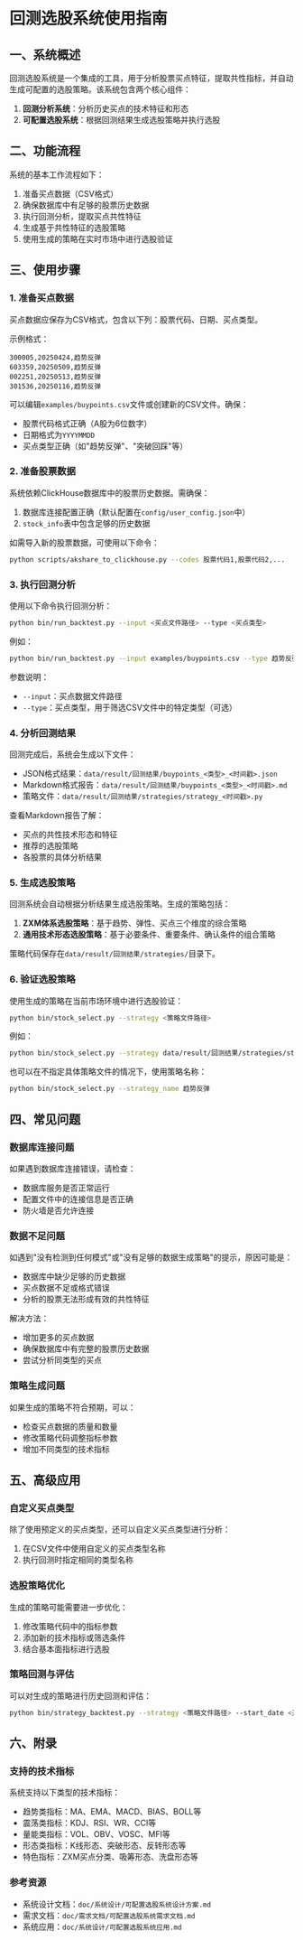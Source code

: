# 回测选股系统使用指南

## 一、系统概述

回测选股系统是一个集成的工具，用于分析股票买点特征，提取共性指标，并自动生成可配置的选股策略。该系统包含两个核心组件：

1. **回测分析系统**：分析历史买点的技术特征和形态
2. **可配置选股系统**：根据回测结果生成选股策略并执行选股

## 二、功能流程

系统的基本工作流程如下：

1. 准备买点数据（CSV格式）
2. 确保数据库中有足够的股票历史数据
3. 执行回测分析，提取买点共性特征
4. 生成基于共性特征的选股策略
5. 使用生成的策略在实时市场中进行选股验证

## 三、使用步骤

### 1. 准备买点数据

买点数据应保存为CSV格式，包含以下列：股票代码、日期、买点类型。

示例格式：
```
300005,20250424,趋势反弹
603359,20250509,趋势反弹
002251,20250513,趋势反弹
301536,20250116,趋势反弹
```

可以编辑`examples/buypoints.csv`文件或创建新的CSV文件。确保：
- 股票代码格式正确（A股为6位数字）
- 日期格式为`YYYYMMDD`
- 买点类型正确（如"趋势反弹"、"突破回踩"等）

### 2. 准备股票数据

系统依赖ClickHouse数据库中的股票历史数据。需确保：

1. 数据库连接配置正确（默认配置在`config/user_config.json`中）
2. `stock_info`表中包含足够的历史数据

如需导入新的股票数据，可使用以下命令：
```bash
python scripts/akshare_to_clickhouse.py --codes 股票代码1,股票代码2,...
```

### 3. 执行回测分析

使用以下命令执行回测分析：
```bash
python bin/run_backtest.py --input <买点文件路径> --type <买点类型>
```

例如：
```bash
python bin/run_backtest.py --input examples/buypoints.csv --type 趋势反弹
```

参数说明：
- `--input`：买点数据文件路径
- `--type`：买点类型，用于筛选CSV文件中的特定类型（可选）

### 4. 分析回测结果

回测完成后，系统会生成以下文件：
- JSON格式结果：`data/result/回测结果/buypoints_<类型>_<时间戳>.json`
- Markdown格式报告：`data/result/回测结果/buypoints_<类型>_<时间戳>.md`
- 策略文件：`data/result/回测结果/strategies/strategy_<时间戳>.py`

查看Markdown报告了解：
- 买点的共性技术形态和特征
- 推荐的选股策略
- 各股票的具体分析结果

### 5. 生成选股策略

回测系统会自动根据分析结果生成选股策略。生成的策略包括：

1. **ZXM体系选股策略**：基于趋势、弹性、买点三个维度的综合策略
2. **通用技术形态选股策略**：基于必要条件、重要条件、确认条件的组合策略

策略代码保存在`data/result/回测结果/strategies/`目录下。

### 6. 验证选股策略

使用生成的策略在当前市场环境中进行选股验证：

```bash
python bin/stock_select.py --strategy <策略文件路径>
```

例如：
```bash
python bin/stock_select.py --strategy data/result/回测结果/strategies/strategy_20250527163606.py
```

也可以在不指定具体策略文件的情况下，使用策略名称：
```bash
python bin/stock_select.py --strategy_name 趋势反弹
```

## 四、常见问题

### 数据库连接问题

如果遇到数据库连接错误，请检查：
- 数据库服务是否正常运行
- 配置文件中的连接信息是否正确
- 防火墙是否允许连接

### 数据不足问题

如遇到"没有检测到任何模式"或"没有足够的数据生成策略"的提示，原因可能是：
- 数据库中缺少足够的历史数据
- 买点数据不足或格式错误
- 分析的股票无法形成有效的共性特征

解决方法：
- 增加更多的买点数据
- 确保数据库中有完整的股票历史数据
- 尝试分析同类型的买点

### 策略生成问题

如果生成的策略不符合预期，可以：
- 检查买点数据的质量和数量
- 修改策略代码调整指标参数
- 增加不同类型的技术指标

## 五、高级应用

### 自定义买点类型

除了使用预定义的买点类型，还可以自定义买点类型进行分析：
1. 在CSV文件中使用自定义的买点类型名称
2. 执行回测时指定相同的类型名称

### 选股策略优化

生成的策略可能需要进一步优化：
1. 修改策略代码中的指标参数
2. 添加新的技术指标或筛选条件
3. 结合基本面指标进行选股

### 策略回测与评估

可以对生成的策略进行历史回测和评估：
```bash
python bin/strategy_backtest.py --strategy <策略文件路径> --start_date <开始日期> --end_date <结束日期>
```

## 六、附录

### 支持的技术指标

系统支持以下类型的技术指标：
- 趋势类指标：MA、EMA、MACD、BIAS、BOLL等
- 震荡类指标：KDJ、RSI、WR、CCI等
- 量能类指标：VOL、OBV、VOSC、MFI等
- 形态类指标：K线形态、突破形态、反转形态等
- 特色指标：ZXM买点分类、吸筹形态、洗盘形态等

### 参考资源

- 系统设计文档：`doc/系统设计/可配置选股系统设计方案.md`
- 需求文档：`doc/需求文档/可配置选股系统需求文档.md`
- 系统应用：`doc/系统设计/可配置选股系统应用.md` 